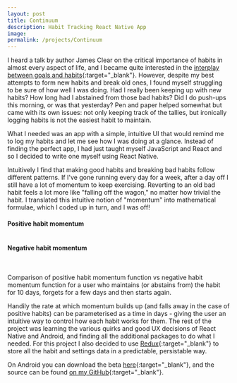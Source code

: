 ```yaml
---
layout: post
title: Continuum
description: Habit Tracking React Native App
image:
permalink: /projects/Continuum
---
```


I heard a talk by author James Clear on the critical importance of habits in almost every aspect of life, and I became quite interested in the [interplay between goals and habits](https://psycnet.apa.org/doi/10.1037/0033-295X.114.4.843){:target="\_blank"}. However, despite my best attempts to form new habits and break old ones, I found myself struggling to be sure of how well I was doing. Had I really been keeping up with new habits? How long had I abstained from those bad habits? Did I do push-ups this morning, or was that yesterday? Pen and paper helped somewhat but came with its own issues: not only keeping track of the tallies, but ironically logging habits is not the easiest habit to maintain.

What I needed was an app with a simple, intuitive UI that would remind me to log my habits and let me see how I was doing at a glance. Instead of finding the perfect app, I had just taught myself JavaScript and React and so I decided to write one myself using React Native.

Intuitively I find that making good habits and breaking bad habits follow different patterns. If I've gone running every day for a week, after a day off I still have a lot of momentum to keep exercising. Reverting to an old bad habit feels a lot more like "falling off the wagon," no matter how trivial the habit. I translated this intuitive notion of "momentum" into mathematical formulae, which I coded up in turn, and I was off!

<div class="box">
	<div class="row 50% uniform">
		<div class="6u 12u$(medium)"><h4>Positive habit momentum</h4><span class="image fit"><img src="{% link assets/images/positive.jpg %}" alt="" /></span></div>
		<div class="6u 12u$(medium)"><h4>Negative habit momentum</h4><span class="image fit"><img src="{% link assets/images/negative.jpg %}" alt="" /></span></div>
	</div>
  <br/>
  <p>Comparison of positive habit momentum function vs negative habit momentum function for a user who maintains (or abstains from) the habit for 10 days, forgets for a few days and then starts again.</p>
</div>

Handily the rate at which momentum builds up (and falls away in the case of positive habits) can be parameterised as a time in days - giving the user an intuitive way to control how each habit works for them. The rest of the project was learning the various quirks and good UX decisions of React Native and Android, and finding all the additional packages to do what I needed. For this project I also decided to use [Redux](https://redux.js.org/){:target="\_blank"} to store all the habit and settings data in a predictable, persistable way.

On Android you can download the beta [here](https://play.google.com/store/apps/details?id=com.tripconey.continuum){:target="\_blank"}, and the source can be found [on my GitHub](https://github.com/coldham10/Continuum){:target="\_blank"}.
